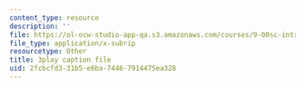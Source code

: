 ```yaml
---
content_type: resource
description: ''
file: https://ol-ocw-studio-app-qa.s3.amazonaws.com/courses/9-00sc-introduction-to-psychology-fall-2011/2fcbcfd331b5e6ba74467914475ea328_z9XQpjNgeBI.srt
file_type: application/x-subrip
resourcetype: Other
title: 3play caption file
uid: 2fcbcfd3-31b5-e6ba-7446-7914475ea328
---
```

